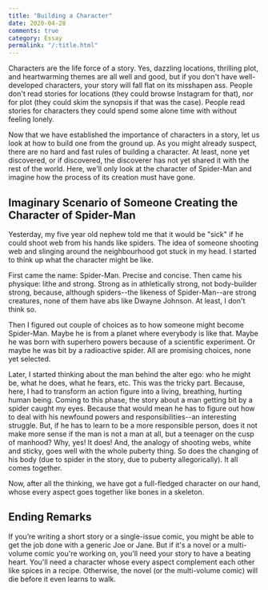 ```yaml
---
title: "Building a Character"
date: 2020-04-28
comments: true
category: Essay
permalink: "/:title.html"
---
```


Characters are the life force of a story. Yes, dazzling locations,
thrilling plot, and heartwarming themes are all well and good, but if
you don't have well-developed characters, your story will fall flat on
its misshapen ass. People don't read stories for locations (they could
browse Instagram for that), nor for plot (they could skim the synopsis
if that was the case). People read stories for characters they could
spend some alone time with without feeling lonely.

Now that we have established the importance of characters in a story,
let us look at how to build one from the ground up. As you might
already suspect, there are no hard and fast rules of building a
character. At least, none yet discovered, or if discovered, the
discoverer has not yet shared it with the rest of the world. Here,
we'll only look at the character of Spider-Man and imagine how the
process of its creation must have gone.

## Imaginary Scenario of Someone Creating the Character of Spider-Man

Yesterday, my five year old nephew told me that it would be "sick" if
he could shoot web from his hands like spiders. The idea of someone
shooting web and slinging around the neighbourhood got stuck in my
head. I started to think up what the character might be like.

First came the name: Spider-Man. Precise and concise. Then came his
physique: lithe and strong. Strong as in athletically strong, not
body-builder strong, because, although spiders--the likeness of
Spider-Man--are strong creatures, none of them have abs like Dwayne
Johnson. At least, I don't think so.

Then I figured out couple of choices as to how someone might become
Spider-Man. Maybe he is from a planet where everybody is like that.
Maybe he was born with superhero powers because of a scientific
experiment. Or maybe he was bit by a radioactive spider. All are
promising choices, none yet selected.

Later, I started thinking about the man behind the alter ego: who he
might be, what he does, what he fears, etc. This was the tricky part.
Because, here, I had to transform an action figure into a living,
breathing, hurting human being. Coming to this phase, the story about
a man getting bit by a spider caught my eyes. Because that would mean
he has to figure out how to deal with his newfound powers and
responsibilities--an interesting struggle. But, if he has to learn to
be a more responsible person, does it not make more sense if the man
is not a man at all, but a teenager on the cusp of manhood? Why, yes!
It does! And, the analogy of shooting webs, white and sticky, goes
well with the whole puberty thing. So does the changing of his body
(due to spider in the story, due to puberty allegorically). It all
comes together.

Now, after all the thinking, we have got a full-fledged character on
our hand, whose every aspect goes together like bones in a skeleton.

## Ending Remarks

If you’re writing a short story or a single-issue comic, you might be
able to get the job done with a generic Joe or Jane. But if it's a
novel or a multi-volume comic you're working on, you'll need your
story to have a beating heart. You'll need a character whose every
aspect complement each other like spices in a recipe. Otherwise, the
novel (or the multi-volume comic) will die before it even learns to
walk.
